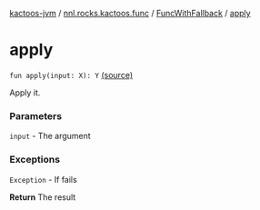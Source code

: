 [kactoos-jvm](../../index.md) / [nnl.rocks.kactoos.func](../index.md) / [FuncWithFallback](index.md) / [apply](.)

# apply

`fun apply(input: X): Y` [(source)](https://github.com/neonailol/kactoos/blob/master/kactoos-jvm/src/main/kotlin/nnl/rocks/kactoos/func/FuncWithFallback.kt#L32)

Apply it.

### Parameters

`input` - The argument

### Exceptions

`Exception` - If fails

**Return**
The result


